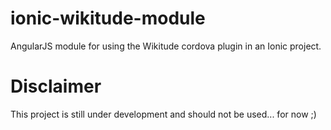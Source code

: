 # ionic-wikitude-module
AngularJS module for using the Wikitude cordova plugin in an Ionic project.

# Disclaimer
This project is still under development and should not be used... for now ;)
